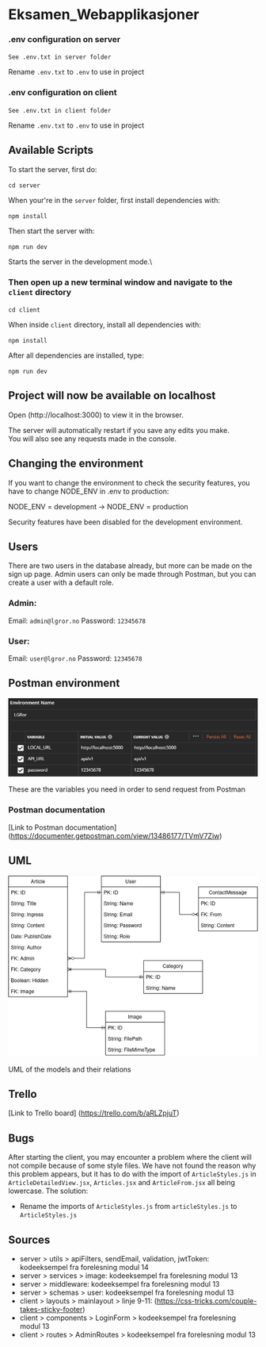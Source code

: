# Eksamen_Webapplikasjoner

### .env configuration on server

`See .env.txt in server folder`

Rename `.env.txt` to `.env` to use in project

### .env configuration on client

`See .env.txt in client folder`

Rename `.env.txt` to `.env` to use in project

## Available Scripts

To start the server, first do:

`cd server`

When your're in the `server` folder, first install dependencies with:

`npm install`

Then start the server with:

`npm run dev`

Starts the server in the development mode.\

### Then open up a new terminal window and navigate to the `client` directory

`cd client`

When inside `client` directory, install all dependencies with:

`npm install`

After all dependencies are installed, type:

`npm run dev`

## Project will now be available on localhost

Open (http://localhost:3000) to view it in the browser.

The server will automatically restart if you save any edits you make. \
You will also see any requests made in the console.

## Changing the environment

If you want to change the environment to check the security features, you have to change NODE_ENV in .env to production:

NODE_ENV = development -> NODE_ENV = production

Security features have been disabled for the development environment.

## Users

There are two users in the database already, but more can be made on the sign up page.
Admin users can only be made through Postman, but you can create a user with a default role.

### Admin:

Email: `admin@lgror.no`
Password: `12345678`

### User:

Email: `user@lgror.no`
Password: `12345678`

## Postman environment

![](environmentPostman.png)

These are the variables you need in order to send request from Postman

### Postman documentation

[Link to Postman documentation] (https://documenter.getpostman.com/view/13486177/TVmV7Ziw)

## UML

![](dbUML.png)

UML of the models and their relations

## Trello

[Link to Trello board] (https://trello.com/b/aRLZpjuT)

## Bugs 

After starting the client, you may encounter a problem where the client will not compile because of some style files.
We have not found the reason why this problem appears, but it has to do with the import of `ArticleStyles.js` in `ArticleDetailedView.jsx`, `Articles.jsx` and `ArticleFrom.jsx` all being lowercase. 
The solution:
- Rename the imports of `ArticleStyles.js` from `articleStyles.js` to `ArticleStyles.js`

## Sources

- server > utils > apiFilters, sendEmail, validation, jwtToken: kodeeksempel fra forelesning modul 14
- server > services > image: kodeeksempel fra forelesning modul 13
- server > middleware: kodeeksempel fra forelesning modul 13
- server > schemas > user: kodeeksempel fra forelesning modul 13
- client > layouts > mainlayout > linje 9-11: (https://css-tricks.com/couple-takes-sticky-footer)
- client > components > LoginForm > kodeeksempel fra forelesning modul 13
- client > routes > AdminRoutes > kodeeksempel fra forelesning modul 13
